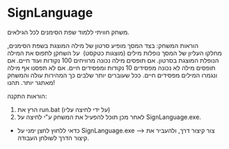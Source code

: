 # SignLanguage

משחק חוויתי ללמוד שפת הסימנים לכל הגילאים.

הוראות המשחק:
בצד המסך מופיע סרטון של מילה המוצגת בשפת הסימנים, מחלקו העליון של המסך נופלות מילים (מוצגות כטקסט) 
על השחקן לתפוס את המילה הנופלת המוצגת בסרטון.
אם תופסים מילה נכונה מרוויחים 100 נקודות ועוד חיים.
אם תופסים מילה לא נכונה מפסידים 10 נקודות ומפסידים חיים.
אם לא תפסנו אף מילה ונגמרו המילים מפסידים חיים.
ככל שעוברים יותר שלבים כך המהירות עולה והמשחק מאתגר יותר.
תהנו!
 
הוראות התקנה:
1. הרץ את run.bat (על ידי לחיצה עליו)
2. לאחר מכן תוכל להפעיל את המשחק ע"י לחיצה על SignLanguage.exe.
* כדאי ללחוץ לחצן ימני על SignLanguage.exe --> צור קיצור דרך, ולהעביר את קיצור הדרך לשולחן העבודה.
